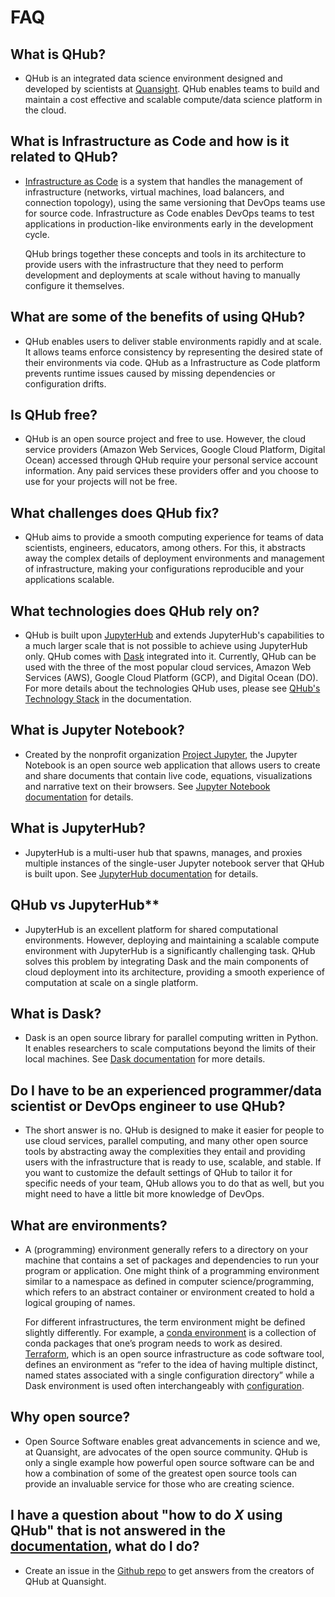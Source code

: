 # FAQ

## What is QHub?

  + QHub is an integrated data science environment designed and developed by scientists at [Quansight](https://www.quansight.com/). QHub enables teams to build and maintain a cost effective and scalable compute/data science platform in the cloud.

## What is Infrastructure as Code and how is it related to QHub?
  
  + [Infrastructure as Code](https://en.wikipedia.org/wiki/Infrastructure_as_code#:~:text=Infrastructure%20as%20code%20(IaC)%20is,configuration%20or%20interactive%20configuration%20tools.) is a system that handles the management of infrastructure (networks, virtual machines, load balancers, and connection topology), using the same versioning that DevOps teams use for source code. Infrastructure as Code enables DevOps teams to test applications in production-like environments early in the development cycle.
  
    QHub brings together these concepts and tools in its architecture to provide users with the infrastructure that they need to perform development and deployments at scale without having to manually configure it themselves.

## What are some of the benefits of using QHub?

  + QHub enables users to deliver stable environments rapidly and at scale. It allows teams enforce consistency by representing the desired state of their environments via code. QHub as a Infrastructure as Code platform prevents runtime issues caused by missing dependencies or configuration drifts.

## Is QHub free?

  + QHub is an open source project and free to use. However, the cloud service providers (Amazon Web Services, Google Cloud Platform, Digital Ocean) accessed through QHub require your personal service account information. Any paid services these providers offer and you choose to use for your projects will not be free.

## What challenges does QHub fix?

  + QHub aims to provide a smooth computing experience for teams of data scientists, engineers, educators, among others. For this, it abstracts away the complex details of deployment environments and management of infrastructure, making your configurations reproducible and your applications scalable.

## What technologies does QHub rely on?

  + QHub is built upon [JupyterHub](https://jupyterhub.readthedocs.io/en/stable/) and extends JupyterHub's capabilities to a much larger scale that is not possible to achieve using JupyterHub only. QHub comes with [Dask](https://dask.org/) integrated into it. Currently, QHub can be used with the three of the most popular cloud services, Amazon Web Services (AWS), Google Cloud Platform (GCP), and Digital Ocean (DO). For more details about the technologies QHub uses, please see [QHub's Technology Stack](https://qhub.readthedocs.io/en/latest/index.html) in the documentation.

## What is Jupyter Notebook?

  + Created by the nonprofit organization [Project Jupyter](https://jupyter.org/), the Jupyter Notebook is an open source web application that allows users to create and share documents that contain live code, equations, visualizations and narrative text on their browsers. See [Jupyter Notebook documentation](https://jupyter-notebook.readthedocs.io/en/stable/) for details.

## What is JupyterHub?

  + JupyterHub is a multi-user hub that spawns, manages, and proxies multiple instances of the single-user Jupyter notebook server that QHub is built upon. See [JupyterHub documentation](https://jupyterhub.readthedocs.io/en/stable/) for details.

## QHub vs JupyterHub**

  + JupyterHub is an excellent platform for shared computational environments. However, deploying and maintaining a scalable compute environment with JupyterHub is a significantly challenging task. QHub solves this problem by integrating Dask and the main components of cloud deployment into its architecture, providing a smooth experience of computation at scale on a single platform.

## What is Dask?

  + Dask is an open source library for parallel computing written in Python. It enables researchers to scale computations beyond the limits of their local machines. See [Dask documentation](https://docs.dask.org/en/latest/) for more details.

## Do I have to be an experienced programmer/data scientist or DevOps engineer to use QHub?

  + The short answer is no. QHub is designed to make it easier for people to use cloud services, parallel computing, and many other open source tools by abstracting away the complexities they entail and providing users with the infrastructure that is ready to use, scalable, and stable. If you want to customize the default settings of QHub to tailor it for specific needs of your team, QHub allows you to do that as well, but you might need to have a little bit more knowledge of DevOps.

## What are environments?

  + A (programming) environment generally refers to a directory on your machine that contains a set of packages and dependencies to run your program or application. One might think of a programming environment similar to a namespace as defined in computer science/programming, which refers to an abstract container or environment created to hold a logical grouping of names.
  
    For different infrastructures, the term environment might be defined slightly differently. For example, a [conda environment](https://docs.conda.io/projects/conda/en/latest/user-guide/concepts/environments.html) is a collection of conda packages that one’s program needs to work as desired. [Terraform](https://www.terraform.io/), which is an open source infrastructure as code software tool, defines an environment as “refer to the idea of having multiple distinct, named states associated with a single configuration directory” while a Dask environment is used often interchangeably with [configuration](https://docs.dask.org/en/latest/configuration.html).

## Why open source?

  + Open Source Software enables great advancements in science and we, at Quansight, are advocates of the open source community. QHub is only a single example how powerful open source software can be and how a combination of some of the greatest open source tools can provide an invaluable service for those who are creating science.

## I have a question about "how to do *X* using QHub" that is not answered in the [documentation](https://qhub.readthedocs.io/en/latest/index.html), what do I do?

  + Create an issue in the [Github repo](https://github.com/Quansight/qhub-ops) to get answers from the creators of QHub at Quansight.
